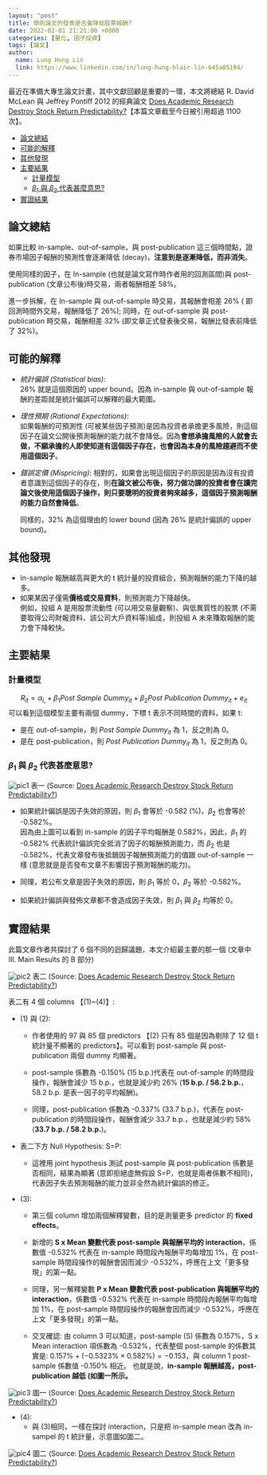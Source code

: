 ```yaml
---
layout: "post"
title: 學術論文的發表是否會降低股票報酬?
date: 2022-02-01 21:21:00 +0800
categories: [量化, 因子投資]
tags: [論文]
author:
  name: Lung Hung Lin
  link: https://www.linkedin.com/in/lung-hung-blair-lin-645a85194/ 
---
```

最近在準備大專生論文計畫，其中文獻回顧是重要的一環，本文將總結 R. David McLean 與 Jeffrey Pontiff 2012 的經典論文 [Does Academic Research Destroy Stock Return Predictability?](https://papers.ssrn.com/sol3/papers.cfm?abstract_id=2156623)【本篇文章截至今日被引用超過 1100 次】。  
- [論文總結](#論文總結)
- [可能的解釋](#可能的解釋)
- [其他發現](#其他發現)
- [主要結果](#主要結果)
  - [計量模型](#計量模型)
  - [$\beta_{1}$ 與 $\beta_{2}$ 代表甚麼意思?](#beta_1-與-beta_2-代表甚麼意思)
- [實證結果](#實證結果)
  

## 論文總結
如果比較 in-sample、out-of-sample，與 post-publication 這三個時間點，證券市場因子報酬的預測性會逐漸降低 (decay)，**注意到是逐漸降低，而非消失**。

使用同樣的因子，在 In-sample (也就是論文寫作時作者用的回測區間)與 post-publication (文章公布後)時交易，兩者報酬相差 58%。  

進一步拆解，在 In-sample 與 out-of-sample 時交易，其報酬會相差 26% (
即回測時間外交易，報酬降低了 26%); 同時，在 out-of-sample 與 post-publication 時交易，報酬相差 32% (即文章正式發表後交易，報酬比發表前降低了 32%)。

## 可能的解釋
- _統計偏誤 (Statistical bias)_:   
    26% 就是這個原因的 upper bound。因為 in-sample 與 out-of-sample 報酬的差距就是統計偏誤可以解釋的最大範圍。

- _理性預期 (Rational Expectations)_:  
    如果報酬的可預測性 (可被某些因子預測)是因為投資者承擔更多風險，則這個因子在論文公開後預測報酬的能力就不會降低。因為**會想承擔風險的人就會去做，不願承擔的人即使知道有這個因子存在，也會因為本身的風險趨避而不使用這個因子**。 

- _錯誤定價 (Mispricing)_:
    相對的，如果會出現這個因子的原因是因為沒有投資者意識到這個因子的存在，則**在論文被公布後，努力做功課的投資者會在讀完論文後使用這個因子操作，則只要聰明的投資者夠來越多，這個因子預測報酬的能力自然會降低**。  
    
    同樣的，32% 為這個理由的 lower bound (因為 26% 是統計偏誤的 upper bound)。

## 其他發現
- In-sample 報酬越高與更大的 t 統計量的投資組合，預測報酬的能力下降的越多。
- 如果某因子僅需**價格或交易資料**，則預測能力下降越快。  
  例如，投組 A 是用股票流動性 (可以用交易量觀察)、與低異質性的股票 (不需要取得公司財報資料、該公司大戶資料等)組成，則投組 A 未來賺取報酬的能力會下降較快。  

## 主要結果
### 計量模型
$$R_{it}=\alpha_{i,}+\beta_{1}Post\ Sample\ Dummy_{it}+\beta_{2}Post\ Publication\ Dummy_{it}+e_{it}$$ 
可以看到這個模型主要有兩個 dummy，下標 t 表示不同時間的資料，如果 t:  
- 是在 out-of-sample，則 $Post\ Sample\ Dummy_{it}$ 為 1，反之則為 0。
- 是在 post-publication，則 $Post\ Publication\ Dummy_{it}$ 為 1，反之則為 0。

### $\beta_{1}$ 與 $\beta_{2}$ 代表甚麼意思?

![pic1](https://lh3.googleusercontent.com/pw/AM-JKLWi-kfh9zPtlrJ_cX3bJAPECZZgwDeLQiZRE7hAqR8StW2b5RIXqO_gBj8vatewvgacB6AD6mBacfpU9eazO6s_zBHQLzCdwWvlmXwrUd3-NQAUFVJLApsEBRZHI0ZK2AKAjrd1DUh4IRgngQ65LdE1=w665-h712-no?authuser=0)
表一 (Source: [Does Academic Research Destroy Stock Return Predictability?](https://papers.ssrn.com/sol3/papers.cfm?abstract_id=2156623))

- 如果統計偏誤是因子失效的原因，則 $\beta_{1}$ 會等於 -0.582 (%)，$\beta_{2}$ 也會等於 -0.582%。  
  因為由上圖可以看到 in-sample 的因子平均報酬是 0.582%，因此，$\beta_{1}$ 的 -0.582% 代表統計偏誤完全抵消了因子的報酬預測能力，而 $\beta_{2}$ 也是 -0.582%，代表文章發布後抵銷因子報酬預測能力的值跟 out-of-sample 一樣 (意思就是是否發布文章不影響因子預測報酬的能力)。  

- 同理，若公布文章是因子失效的原因，則 $\beta_{1}$ 等於 0，$\beta_{2}$ 等於 -0.582%。
  
- 如果統計偏誤與發佈文章都不會造成因子失效，則 $\beta_{1}$ 與 $\beta_{2}$ 均等於 0。
  
## 實證結果

此篇文章作者共探討了 6 個不同的迴歸議題，本文介紹最主要的那一個 (文章中 III. Main Results 的 B 部分)

![pic2](https://lh3.googleusercontent.com/pw/AM-JKLXaA3eLto08kI3k1dKcrcEmy4Du9wZPLIFMf5oBqZp90lOrQfh24FHPc14XYDMvEYxInlRiebgu9HpNzG4HK3k8-Ff0mU1tV8K973i-Cw0kZVQVdpCpvipVTM1Tzsl2g1n--esmVK6KTuYpkDLyJU2l=w873-h624-no?authuser=0)
表二 (Source: [Does Academic Research Destroy Stock Return Predictability?](https://papers.ssrn.com/sol3/papers.cfm?abstract_id=2156623))

表二有 4 個 columns 【(1)~(4)】:
- (1) 與 (2):  
  - 作者使用的 97 與 85 個 predictors 【(2) 只有 85 個是因為剔除了 12 個 t 統計量不顯著的 predictors】。可以看到 post-sample 與 post-publication 兩個 dummy 均顯著。
  
  - post-sample 係數為 -0.150% (15 b.p.)代表在 out-of-sample 的時間段操作，報酬會減少 15 b.p.，也就是減少約 26% (**15 b.p. / 58.2 b.p.**，58.2 b.p. 是表一因子的平均報酬)。

  - 同理，post-publication 係數為 -0.337% (33.7 b.p.)，代表在 post-publication 的時間段操作，報酬會減少 33.7 b.p.，也就是減少約 58% (**33.7 b.p. / 58.2 b.p.**)。

- 表二下方 Null Hypothesis: S=P:
  - 這裡用 joint hypothesis 測試 post-sample 與 post-publication 係數是否相同，結果為顯著 (意即拒絕虛無假設 S=P，也就是兩者係數不相同)，代表因子失去預測報酬的能力並非全然為統計偏誤的修正。

- (3):
  - 第三個 column 增加兩個解釋變數，目的是測量更多 predictor 的 **fixed effects**。

  - 新增的 **S x Mean 變數代表 post-sample 與報酬平均的 interaction**，係數值 -0.532% 代表在 in-sample 時間段內報酬平均每增加 1%，在 post-sample 時間段操作的報酬會因而減少 -0.532%，呼應在上文「更多發現」的第一點。

  - 同理，另一解釋變數 **P x Mean 變數代表 post-publication 與報酬平均的 interaction**，係數值 -0.532% 代表在 in-sample 時間段內報酬平均每增加 1%，在 post-sample 時間段操作的報酬會因而減少 -0.532%，呼應在上文「更多發現」的第一點。

  - 交叉確認: 由 column 3 可以知道，post-sample (S) 係數為 0.157%，S x Mean interaction 項係數為 -0.532%，代表整個 post-sample 的係數其實是: $0.157\%+(-0.5323\%\times0.582\%)=-0.153%$，與 column 1 post-sample 係數值 -0.150% 相近。 也就是說，**in-sample 報酬越高，post-publication 越低 (如圖一所示。**

![pic3](https://lh3.googleusercontent.com/pw/AM-JKLWzfFrqxhm5NMVNVLPvSVH3ptPjvSueWr14dcSqZo0jPa0tHCz6b8cf_DpsXff76NmhRilSe7WOhhosaLUXmPYmWd-BjVeqR4M_GwEdkm_nP7wfuY5qJeTZfCGAqtQa6MZQoNEPeV5Sm0j7msWAB7Ie=w911-h580-no?authuser=0)
圖一 (Source: [Does Academic Research Destroy Stock Return Predictability?](https://papers.ssrn.com/sol3/papers.cfm?abstract_id=2156623))
  

- (4):
  - 與 (3)相同，一樣在探討 interaction，只是把 in-sample mean 改為 in-sampel 的 t 統計量，示意圖如圖二。

![pic4](https://lh3.googleusercontent.com/pw/AM-JKLUU2uM4f8PcGq3NijXylvMGOL45QazgT5wlQGLcvPrXczLtqsNzA7t_foKdBg8MLurDJ26zWPyyX9ZUtXaeNCJ7g2fZmpnacGk12Ng6GSh0c6Ky3gans_fRwE9oXDBmZWxaSWDqVkINPk-Yc6bjtkRT=w901-h544-no?authuser=0)
圖二 (Source: [Does Academic Research Destroy Stock Return Predictability?](https://papers.ssrn.com/sol3/papers.cfm?abstract_id=2156623))
  